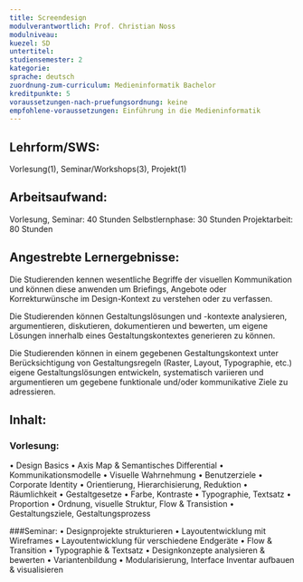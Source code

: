 ```yaml
---
title: Screendesign
modulverantwortlich: Prof. Christian Noss
modulniveau:
kuezel: SD
untertitel:
studiensemester: 2
kategorie:
sprache: deutsch
zuordnung-zum-curriculum: Medieninformatik Bachelor 
kreditpunkte: 5
voraussetzungen-nach-pruefungsordnung: keine
empfohlene-voraussetzungen: Einführung in die Medieninformatik
---
```


## Lehrform/SWS: 
Vorlesung(1), Seminar/Workshops(3), Projekt(1)

## Arbeitsaufwand: 
Vorlesung, Seminar: 40 Stunden
Selbstlernphase: 30 Stunden
Projektarbeit: 80 Stunden

## Angestrebte Lernergebnisse:
Die Studierenden kennen wesentliche Begriffe der visuellen Kommunikation und können diese anwenden um Briefings, Angebote oder Korrekturwünsche im Design-Kontext zu verstehen oder zu verfassen.

Die Studierenden können Gestaltungslösungen und -kontexte analysieren, argumentieren, diskutieren, dokumentieren und bewerten, um eigene Lösungen innerhalb eines Gestaltungskontextes generieren zu können.

Die Studierenden können in einem gegebenen Gestaltungskontext unter Berücksichtigung von Gestaltungsregeln (Raster, Layout, Typographie, etc.) eigene Gestaltungslösungen entwickeln, systematisch variieren und argumentieren um gegebene funktionale und/oder kommunikative Ziele zu adressieren.

## Inhalt:

### Vorlesung:
•	Design Basics
•	Axis Map & Semantisches Differential
•	Kommunikationsmodelle 
•	Visuelle Wahrnehmung
•	Benutzerziele
•	Corporate Identity
•	Orientierung, Hierarchisierung, Reduktion
•	Räumlichkeit
•	Gestaltgesetze
•	Farbe, Kontraste
•	Typographie, Textsatz
•	Proportion
•	Ordnung, visuelle Struktur, Flow & Transistion
•	Gestaltungsziele, Gestaltungsprozess

###Seminar:
•	Designprojekte strukturieren
•	Layoutentwicklung mit Wireframes
•	Layoutentwicklung für verschiedene Endgeräte
•	Flow & Transition 
•	Typographie & Textsatz
•	Designkonzepte analysieren & bewerten
•	Variantenbildung
•	Modularisierung, Interface Inventar aufbauen & visualisieren


